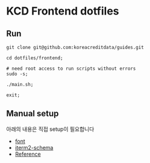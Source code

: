 # KCD Frontend dotfiles

## Run

```shellscript
git clone git@github.com:koreacreditdata/guides.git

cd dotfiles/frontend;

# need root access to run scripts without errors
sudo -s;

./main.sh;

exit;
```

## Manual setup

아래의 내용은 직접 setup이 필요합니다

* [font](https://github.com/mbadolato/iTerm2-Color-Schemes)
* [iterm2-schema](https://github.com/mbadolato/iTerm2-Color-Schemes)
* [Reference](https://medium.com/harrythegreat/oh-my-zsh-iterm2%EB%A1%9C-%ED%84%B0%EB%AF%B8%EB%84%90%EC%9D%84-%EB%8D%94-%EA%B0%95%EB%A0%A5%ED%95%98%EA%B2%8C-a105f2c01bec)